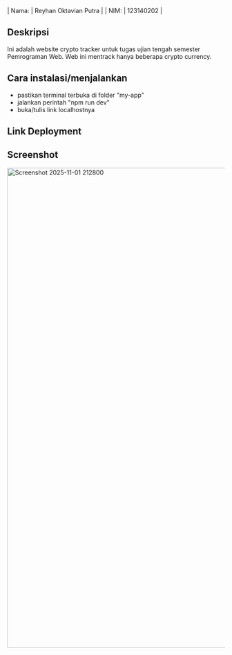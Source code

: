 | Nama: | Reyhan Oktavian Putra |
| NIM: | 123140202 |

## Deskripsi
Ini adalah website crypto tracker untuk tugas ujian tengah semester Pemrograman Web. Web ini mentrack hanya beberapa crypto currency.

## Cara instalasi/menjalankan
- pastikan terminal terbuka di folder "my-app"
- jalankan perintah "npm run dev"
- buka/tulis link localhostnya

## Link Deployment

## Screenshot
<img width="1244" height="1109" alt="Screenshot 2025-11-01 212800" src="https://github.com/user-attachments/assets/4221ed69-3c4d-41b1-858b-38d23d74370c" />
